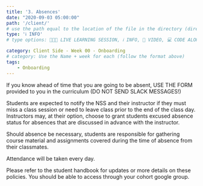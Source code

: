 ```yaml
---
title: '3. Absences'
date: "2020-09-03 05:00:00"
path: '/client/'
# use the path equal to the location of the file in the directory (directory structure)
type: 'ℹ️ INFO'
# type options: 👩🏽‍🏫 LIVE LEARNING SESSION, ℹ️ INFO, 🎥 VIDEO, 💻 CODE ALONG, 🥼LAB, ↩️ REVIEW/NOTES, 👥 GROUP LEARNING, 👷🏼‍♂️ GROUP PROJECT, 🧠 ASSESSMENT, 📝 ASSIGNMENT

category: Client Side - Week 00 - Onboarding
# category: Use the Name + week for each (follow the format above)
tags: 
    - Onboarding
---
```


If you know ahead of time that you are going to be absent, USE THE FORM provided to you in the curriculum (DO NOT SEND SLACK MESSAGES!)

Students are expected to notify the NSS and their instructor if they must miss a class session or need to leave class prior to the end of the class day. Instructors may, at their option, choose to grant students excused absence status for absences that are discussed in advance with the instructor.

Should absence be necessary, students are responsible for gathering course material and assignments covered during the time of absence from their classmates.

Attendance will be taken every day.

Please refer to the student handbook for updates or more details on these policies. You should be able to access through your cohort google group.

